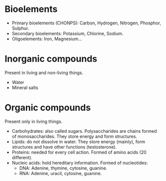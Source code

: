 # Bioelements
- Primary bioelements (CHONPS): Carbon, Hydrogen, Nitrogen, Phosphor, Sulphur.
- Secondary bioelements: Potassium, Chlorine, Sodium.
- Oligoelements: Iron, Magnesium...

# Inorganic compounds
Present in living and non-living things.
- Water
- Mineral salts

# Organic compounds
Present only in living things.
- Carbohydrates: also called sugars. Polysaccharides are chains formed of monosaccharides. They store energy and form structures.
- Lipids: do not dissolve in water. They store energy (mainly), form structures and have other functions (testosterone).
- Proteins: needed for every cell action. Formed of amino acids (20 different).
- Nucleic acids: hold hereditary information. Formed of nucleotides:
    - DNA: Adenine, thymine, cytosine, guanine.
    - RNA: Adenine, uracil, cytosine, guanine.
